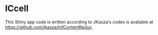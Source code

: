 # ICcell

This Shiny app code is written according to JKasza's codes is avaliable at https://github.com/jkasza/InfContentRedux.
